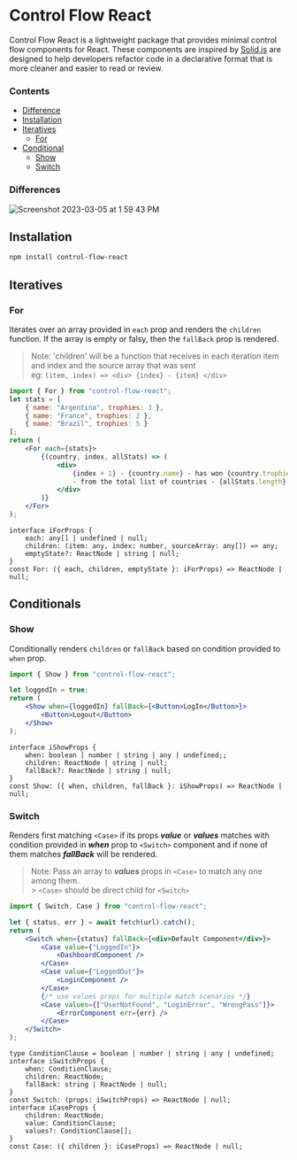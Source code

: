 # Control Flow React

Control Flow React is a lightweight package that provides minimal control flow components for React. These components are inspired by [Solid.js](https://www.solidjs.com/tutorial/flow_show) are designed to help developers refactor code in a declarative format that is more cleaner and easier to read or review.

### Contents
- [Difference](#differences)
- [Installation](#installation)
- [Iteratives](#iteratives)
	- [For](#for)
- [Conditional](#conditionals)
	- [Show](#show)
	- [Switch](#switch)


### Differences
![Screenshot 2023-03-05 at 1 59 43 PM](https://user-images.githubusercontent.com/34669116/222950168-36be9d0b-6a30-4687-a1c4-5177e0034541.png)


## Installation

```sh
npm install control-flow-react
```

## Iteratives

### For

Iterates over an array provided in `each` prop and renders the `children` function.
If the array is empty or falsy, then the `fallBack` prop is rendered.

> Note: 'children' will be a function that receives in each iteration item and
> index and the source array that was sent <br> eg: `(item, index) => <div> {index} - {item} </div>`

```jsx
import { For } from "control-flow-react";
let stats = [
	{ name: "Argentina", trophies: 3 },
	{ name: "France", trophies: 2 },
	{ name: "Brazil", trophies: 5 }
];
return (
	<For each={stats}>
		{(country, index, allStats) => (
			<div>
				{index + 1} - {country.name} - has won {country.trophies} trophies 
				- from the total list of countries - {allStats.length}
			</div>
		)}
	</For>
);
```

```tsx
interface iForProps {
	each: any[] | undefined | null;
	children: (item: any, index: number, sourceArray: any[]) => any;
	emptyState?: ReactNode | string | null;
}
const For: ({ each, children, emptyState }: iForProps) => ReactNode | null;
```

## Conditionals

### Show

Conditionally renders `children` or `fallBack` based on condition provided to
`when` prop.

```jsx
import { Show } from "control-flow-react";

let loggedIn = true;
return (
	<Show when={loggedIn} fallBack={<Button>LogIn</Button>}>
		<Button>Logout</Button>
	</Show>
);
```

```tsx
interface iShowProps {
    when: boolean | number | string | any | undefined;;
    children: ReactNode | string | null;
    fallBack?: ReactNode | string | null;
}
const Show: ({ when, children, fallBack }: iShowProps) => ReactNode | null;
```

### Switch

Renders first matching `<Case>` if its props _**value**_ or _**values**_ matches
with condition provided in _**when**_ prop to `<Switch>` component and if none of them
matches _**fallBack**_ will be rendered.

> Note: Pass an array to _***values***_ props in `<Case>` to match any one among
> them. <br> > `<Case>` should be direct child for `<Switch>`

```jsx
import { Switch, Case } from "control-flow-react";

let { status, err } = await fetch(url).catch();
return (
	<Switch when={status} fallBack={<div>Default Component</div>}>
		<Case value={"LoggedIn"}>
			<DashboardComponent />
		</Case>
		<Case value={"LoggedOut"}>
			<LoginComponent />
		</Case>
		{/* use values props for multiple match scenarios */}
		<Case values={["UserNotFound", "LoginError", "WrongPass"]}>
			<ErrorComponent err={err} />
		</Case>
	</Switch>
);
```

```tsx
type ConditionClause = boolean | number | string | any | undefined;
interface iSwitchProps {
	when: ConditionClause;
	children: ReactNode;
	fallBack: string | ReactNode | null;
}
const Switch: (props: iSwitchProps) => ReactNode | null;
interface iCaseProps {
	children: ReactNode;
	value: ConditionClause;
	values?: ConditionClause[];
}
const Case: ({ children }: iCaseProps) => ReactNode | null;
```